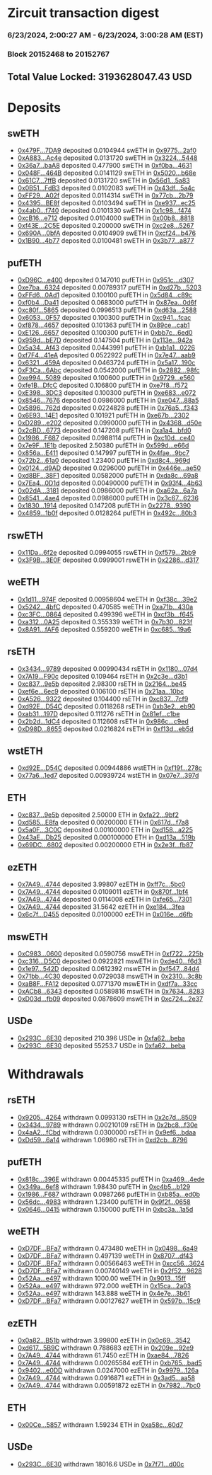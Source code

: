 # Zircuit transaction digest
### 6/23/2024, 2:00:27 AM - 6/23/2024, 3:00:28 AM (EST)
### Block 20152468 to 20152767

## Total Value Locked: 3193628047.43 USD

# Deposits
## swETH
- [0x479F...7DA9](https://etherscan.io/address/0x479Ff538b67883dc90458c00635092ba95937DA9) deposited 0.0104944 swETH in [0x9775...2af0](https://etherscan.io/tx/0x479Ff538b67883dc90458c00635092ba95937DA9)
- [0xA883...Ac4e](https://etherscan.io/address/0xA8838c5c18A2D49cfbb7ee8290634A4dc0cFAc4e) deposited 0.0131720 swETH in [0x3224...5448](https://etherscan.io/tx/0xA8838c5c18A2D49cfbb7ee8290634A4dc0cFAc4e)
- [0x36a7...baA8](https://etherscan.io/address/0x36a7226E0EaEdb56D262FF6743b71B8238efbaA8) deposited 0.477900 swETH in [0xf0ba...4631](https://etherscan.io/tx/0x36a7226E0EaEdb56D262FF6743b71B8238efbaA8)
- [0x048F...464B](https://etherscan.io/address/0x048Fe00dFDE47a333EeA5943e0bbdA5C9e18464B) deposited 0.0141129 swETH in [0x5020...b68e](https://etherscan.io/tx/0x048Fe00dFDE47a333EeA5943e0bbdA5C9e18464B)
- [0x61C7...7ffB](https://etherscan.io/address/0x61C7ba5C91153f78F34580c3a769289c85D17ffB) deposited 0.0131720 swETH in [0x56d1...5a83](https://etherscan.io/tx/0x61C7ba5C91153f78F34580c3a769289c85D17ffB)
- [0x0B51...FdB3](https://etherscan.io/address/0x0B51ACdc160204a9e5332Eb25390a2E33f6bFdB3) deposited 0.0102083 swETH in [0x43df...5a4c](https://etherscan.io/tx/0x0B51ACdc160204a9e5332Eb25390a2E33f6bFdB3)
- [0xFF29...A02f](https://etherscan.io/address/0xFF29E47606CB2a23eB6775615CBC2DDa6aC1A02f) deposited 0.0114314 swETH in [0x77cb...2b79](https://etherscan.io/tx/0xFF29E47606CB2a23eB6775615CBC2DDa6aC1A02f)
- [0x4395...BE8f](https://etherscan.io/address/0x439511B957F3fcED3A8B47eC36e857359256BE8f) deposited 0.0103494 swETH in [0xe937...ec25](https://etherscan.io/tx/0x439511B957F3fcED3A8B47eC36e857359256BE8f)
- [0x4ab0...f740](https://etherscan.io/address/0x4ab0011a58969903a63497856920Fe87229Df740) deposited 0.0101330 swETH in [0x1c98...f474](https://etherscan.io/tx/0x4ab0011a58969903a63497856920Fe87229Df740)
- [0xcB16...e712](https://etherscan.io/address/0xcB165064feC9c5e14D49d0A26420f8d1C735e712) deposited 0.0104000 swETH in [0x00b8...8818](https://etherscan.io/tx/0xcB165064feC9c5e14D49d0A26420f8d1C735e712)
- [0xf43E...2C5E](https://etherscan.io/address/0xf43Ee1f15eA5109c3b70b3f3043bBDC019aC2C5E) deposited 0.200000 swETH in [0xc2e8...5267](https://etherscan.io/tx/0xf43Ee1f15eA5109c3b70b3f3043bBDC019aC2C5E)
- [0x690A...0bfA](https://etherscan.io/address/0x690ACbF24C2Df01bA588730C613C1e4E13Ec0bfA) deposited 0.0104909 swETH in [0xcf24...b476](https://etherscan.io/tx/0x690ACbF24C2Df01bA588730C613C1e4E13Ec0bfA)
- [0x1B90...4b77](https://etherscan.io/address/0x1B907E83015CDd79300E2258DccC9F0782424b77) deposited 0.0100481 swETH in [0x3b77...a877](https://etherscan.io/tx/0x1B907E83015CDd79300E2258DccC9F0782424b77)
## pufETH
- [0xD96C...e400](https://etherscan.io/address/0xD96CEC307A124D215F0b993C8d3895c19E02e400) deposited 0.147010 pufETH in [0x951c...d307](https://etherscan.io/tx/0xD96CEC307A124D215F0b993C8d3895c19E02e400)
- [0xe7ba...6324](https://etherscan.io/address/0xe7ba1e0fc4F35687A06d6F9E91B04f8EE1f66324) deposited 0.00789317 pufETH in [0xd27b...5203](https://etherscan.io/tx/0xe7ba1e0fc4F35687A06d6F9E91B04f8EE1f66324)
- [0xFFd6...0Ad1](https://etherscan.io/address/0xFFd67Cd570543d95F6eFd68E6052862f37ca0Ad1) deposited 0.100100 pufETH in [0x5d84...c89c](https://etherscan.io/tx/0xFFd67Cd570543d95F6eFd68E6052862f37ca0Ad1)
- [0xf0b4...Da41](https://etherscan.io/address/0xf0b434745d28cb78ae0e100C9e879A420e5dDa41) deposited 0.0683000 pufETH in [0x87ea...0d6f](https://etherscan.io/tx/0xf0b434745d28cb78ae0e100C9e879A420e5dDa41)
- [0xc80f...5865](https://etherscan.io/address/0xc80f8fe495Fa59B2e0Df774d16871D1F88A25865) deposited 0.0996513 pufETH in [0xd63a...2588](https://etherscan.io/tx/0xc80f8fe495Fa59B2e0Df774d16871D1F88A25865)
- [0x6053...0F57](https://etherscan.io/address/0x60539AbBFBD834e8Fc19BF8c1E8912a90b090F57) deposited 0.100300 pufETH in [0xc941...fcac](https://etherscan.io/tx/0x60539AbBFBD834e8Fc19BF8c1E8912a90b090F57)
- [0xf878...4657](https://etherscan.io/address/0xf87809F81E30d59F7824066C19F74876f9254657) deposited 0.101363 pufETH in [0x89ce...cab1](https://etherscan.io/tx/0xf87809F81E30d59F7824066C19F74876f9254657)
- [0xE126...6657](https://etherscan.io/address/0xE126785954E0b03dc9a5211A645da82f28446657) deposited 0.100300 pufETH in [0xbb7c...6ed0](https://etherscan.io/tx/0xE126785954E0b03dc9a5211A645da82f28446657)
- [0x959d...bE7D](https://etherscan.io/address/0x959d8cDEeb69c38960F156FE787ac5491Ec6bE7D) deposited 0.147504 pufETH in [0x113e...942a](https://etherscan.io/tx/0x959d8cDEeb69c38960F156FE787ac5491Ec6bE7D)
- [0x5a34...Af43](https://etherscan.io/address/0x5a34642eA101f17a028cBb7E38EaEB4F78F3Af43) deposited 0.0443991 pufETH in [0xb1a1...0226](https://etherscan.io/tx/0x5a34642eA101f17a028cBb7E38EaEB4F78F3Af43)
- [0xf7F4...41eA](https://etherscan.io/address/0xf7F44b27c8a1046A43f07eAB13449C048F0541eA) deposited 0.0522922 pufETH in [0x7e47...aab9](https://etherscan.io/tx/0xf7F44b27c8a1046A43f07eAB13449C048F0541eA)
- [0x6321...459A](https://etherscan.io/address/0x632116ee82437C71379a3C4dCFC8880E3257459A) deposited 0.0463724 pufETH in [0x5a17...190c](https://etherscan.io/tx/0x632116ee82437C71379a3C4dCFC8880E3257459A)
- [0xF3Ca...6Abc](https://etherscan.io/address/0xF3Ca3fbF92536e994b0627dE5C1cc47C07d96Abc) deposited 0.0542000 pufETH in [0x2882...98fc](https://etherscan.io/tx/0xF3Ca3fbF92536e994b0627dE5C1cc47C07d96Abc)
- [0xe994...5089](https://etherscan.io/address/0xe994AbfC7A970438Ab1cbc7e0f5e1315fcd65089) deposited 0.100600 pufETH in [0x9729...e560](https://etherscan.io/tx/0xe994AbfC7A970438Ab1cbc7e0f5e1315fcd65089)
- [0xfe1B...DfcC](https://etherscan.io/address/0xfe1B122DA6fC3f31104E8301c0D0E4fef2C1DfcC) deposited 0.106800 pufETH in [0xe7f8...f572](https://etherscan.io/tx/0xfe1B122DA6fC3f31104E8301c0D0E4fef2C1DfcC)
- [0xE398...3DC3](https://etherscan.io/address/0xE39826A9475F3C7ce9e5db377a1568C20e4e3DC3) deposited 0.100300 pufETH in [0xe683...e072](https://etherscan.io/tx/0xE39826A9475F3C7ce9e5db377a1568C20e4e3DC3)
- [0x8546...7676](https://etherscan.io/address/0x854608f94137bb88e00aA1B968b4C42A6B1b7676) deposited 0.0986000 pufETH in [0xe047...88a5](https://etherscan.io/tx/0x854608f94137bb88e00aA1B968b4C42A6B1b7676)
- [0x5896...762d](https://etherscan.io/address/0x58966c63F1Bf099C508D05c02C7D59e05ccd762d) deposited 0.0224828 pufETH in [0x76a5...f343](https://etherscan.io/tx/0x58966c63F1Bf099C508D05c02C7D59e05ccd762d)
- [0x6E93...14E1](https://etherscan.io/address/0x6E9342b09C8e2ef0DF6760B432dc514c245314E1) deposited 0.101921 pufETH in [0xe67b...2302](https://etherscan.io/tx/0x6E9342b09C8e2ef0DF6760B432dc514c245314E1)
- [0xD289...e202](https://etherscan.io/address/0xD289f579411FFcC41E4ee52084ba7825e09Be202) deposited 0.0990000 pufETH in [0x4368...d50e](https://etherscan.io/tx/0xD289f579411FFcC41E4ee52084ba7825e09Be202)
- [0x2cBD...6773](https://etherscan.io/address/0x2cBD05261c6fd58494c614080E5BC76a8A696773) deposited 0.147208 pufETH in [0xa1a4...bfd0](https://etherscan.io/tx/0x2cBD05261c6fd58494c614080E5BC76a8A696773)
- [0x1986...F687](https://etherscan.io/address/0x1986E9Ab3c912E40321506b33FDEEf16F157F687) deposited 0.0988114 pufETH in [0xc10d...ce40](https://etherscan.io/tx/0x1986E9Ab3c912E40321506b33FDEEf16F157F687)
- [0x7e9F...1E1b](https://etherscan.io/address/0x7e9F2B5D400546f27d4E8898187816e84E791E1b) deposited 2.50380 pufETH in [0x599d...e66d](https://etherscan.io/tx/0x7e9F2B5D400546f27d4E8898187816e84E791E1b)
- [0x856a...E411](https://etherscan.io/address/0x856a5918484AAaf79458298D4D00541D5798E411) deposited 0.147997 pufETH in [0x4fae...9bc7](https://etherscan.io/tx/0x856a5918484AAaf79458298D4D00541D5798E411)
- [0x72b2...61a0](https://etherscan.io/address/0x72b28c8Ba938839091BF2158a6fCcb8a15D961a0) deposited 1.23400 pufETH in [0xd8c4...969d](https://etherscan.io/tx/0x72b28c8Ba938839091BF2158a6fCcb8a15D961a0)
- [0x0124...d9AD](https://etherscan.io/address/0x01249b8d4a47b742ad69C8541A4EB59ca93Bd9AD) deposited 0.0296000 pufETH in [0x446e...ae50](https://etherscan.io/tx/0x01249b8d4a47b742ad69C8541A4EB59ca93Bd9AD)
- [0xd8BF...38F1](https://etherscan.io/address/0xd8BF630c8686588CAeb6d7A661D4DF550C8c38F1) deposited 0.0582000 pufETH in [0xda8c...69a8](https://etherscan.io/tx/0xd8BF630c8686588CAeb6d7A661D4DF550C8c38F1)
- [0x7Ea4...0D1d](https://etherscan.io/address/0x7Ea4a48Be036e149EFB0c584aB636a2A35610D1d) deposited 0.00490000 pufETH in [0x93f4...4b63](https://etherscan.io/tx/0x7Ea4a48Be036e149EFB0c584aB636a2A35610D1d)
- [0x02dA...3181](https://etherscan.io/address/0x02dA6E3EBAF152877B2B42b3B7A5cBdf81223181) deposited 0.0986000 pufETH in [0xa62a...6a7a](https://etherscan.io/tx/0x02dA6E3EBAF152877B2B42b3B7A5cBdf81223181)
- [0x8541...4ae4](https://etherscan.io/address/0x854162Ef1FCfE3d58C903Cc0C0B66953e7fA4ae4) deposited 0.0986000 pufETH in [0x3c67...6236](https://etherscan.io/tx/0x854162Ef1FCfE3d58C903Cc0C0B66953e7fA4ae4)
- [0x1830...1914](https://etherscan.io/address/0x18300906edA298Aa8049847Bf13D79a771cd1914) deposited 0.147208 pufETH in [0x2278...9390](https://etherscan.io/tx/0x18300906edA298Aa8049847Bf13D79a771cd1914)
- [0x4859...1b0f](https://etherscan.io/address/0x4859671Eda199b703ed0F207494fd1b3Fe751b0f) deposited 0.0128264 pufETH in [0x492c...80b3](https://etherscan.io/tx/0x4859671Eda199b703ed0F207494fd1b3Fe751b0f)
## rswETH
- [0x11Da...6f2e](https://etherscan.io/address/0x11Dac2BDB201cd06c6bbB27e8dba6f13c1D26f2e) deposited 0.0994055 rswETH in [0xf579...2bb9](https://etherscan.io/tx/0x11Dac2BDB201cd06c6bbB27e8dba6f13c1D26f2e)
- [0x3F9B...3E0F](https://etherscan.io/address/0x3F9Be969D72186de0BAb4926b5cD5a1963243E0F) deposited 0.0999001 rswETH in [0x2286...d317](https://etherscan.io/tx/0x3F9Be969D72186de0BAb4926b5cD5a1963243E0F)
## weETH
- [0x1d11...974F](https://etherscan.io/address/0x1d118F0d480C54A94DAb4eAB85D3165D7df1974F) deposited 0.00958604 weETH in [0xf38c...39e2](https://etherscan.io/tx/0x1d118F0d480C54A94DAb4eAB85D3165D7df1974F)
- [0x5242...4bfC](https://etherscan.io/address/0x524231Ba006E45d8c224D7d9AA412EDDd59b4bfC) deposited 0.470585 weETH in [0xa71b...430a](https://etherscan.io/tx/0x524231Ba006E45d8c224D7d9AA412EDDd59b4bfC)
- [0xc3FC...0864](https://etherscan.io/address/0xc3FC3d5159cCceE2Ee0824bc99622104e0840864) deposited 0.499396 weETH in [0xcf3b...f645](https://etherscan.io/tx/0xc3FC3d5159cCceE2Ee0824bc99622104e0840864)
- [0xa312...0A25](https://etherscan.io/address/0xa3121Be38736ADCC8057Ad8caf24Ed43dF360A25) deposited 0.355339 weETH in [0x7b30...823f](https://etherscan.io/tx/0xa3121Be38736ADCC8057Ad8caf24Ed43dF360A25)
- [0x8A91...fAF6](https://etherscan.io/address/0x8A9117411a0BE96E2E62d3Cbe46302405f9CfAF6) deposited 0.559200 weETH in [0xc685...19a6](https://etherscan.io/tx/0x8A9117411a0BE96E2E62d3Cbe46302405f9CfAF6)
## rsETH
- [0x3434...9789](https://etherscan.io/address/0x34349c5569e7B846c3558961552D2202760A9789) deposited 0.00990434 rsETH in [0x1180...07d4](https://etherscan.io/tx/0x34349c5569e7B846c3558961552D2202760A9789)
- [0x7A19...F90c](https://etherscan.io/address/0x7A195Be6498971b927A49f7ae1Bb314f4d70F90c) deposited 0.109464 rsETH in [0x2c3e...d3b1](https://etherscan.io/tx/0x7A195Be6498971b927A49f7ae1Bb314f4d70F90c)
- [0xc837...9e5b](https://etherscan.io/address/0xc837bCDaF453cc01b495aB84147eFA6bA06D9e5b) deposited 2.98300 rsETH in [0x2164...be45](https://etherscan.io/tx/0xc837bCDaF453cc01b495aB84147eFA6bA06D9e5b)
- [0xef6e...6ec9](https://etherscan.io/address/0xef6ecfAD81399B48ba00D138Ff67846957D96ec9) deposited 0.106100 rsETH in [0x21aa...10bc](https://etherscan.io/tx/0xef6ecfAD81399B48ba00D138Ff67846957D96ec9)
- [0xA526...9322](https://etherscan.io/address/0xA5263Cc2C44bB0de2e97E19E65c5f49451129322) deposited 0.104400 rsETH in [0xc837...7cf9](https://etherscan.io/tx/0xA5263Cc2C44bB0de2e97E19E65c5f49451129322)
- [0xd92E...D54C](https://etherscan.io/address/0xd92EA94b493824b63991fF5C4fFb8063bD04D54C) deposited 0.0118268 rsETH in [0xb3e2...eb90](https://etherscan.io/tx/0xd92EA94b493824b63991fF5C4fFb8063bD04D54C)
- [0xab31...197D](https://etherscan.io/address/0xab319396b1483EC66fdFF56B5B3152C59BF1197D) deposited 0.111276 rsETH in [0x81ef...c1be](https://etherscan.io/tx/0xab319396b1483EC66fdFF56B5B3152C59BF1197D)
- [0x2b2d...1dC4](https://etherscan.io/address/0x2b2d21Ac0B60c70cFe3a7831F590DC6075b81dC4) deposited 0.112608 rsETH in [0x986c...c9ed](https://etherscan.io/tx/0x2b2d21Ac0B60c70cFe3a7831F590DC6075b81dC4)
- [0xD98D...8655](https://etherscan.io/address/0xD98D7dd85a1c6381cE5A1C334A24C17141fD8655) deposited 0.0216824 rsETH in [0xf13d...eb5d](https://etherscan.io/tx/0xD98D7dd85a1c6381cE5A1C334A24C17141fD8655)
## wstETH
- [0xd92E...D54C](https://etherscan.io/address/0xd92EA94b493824b63991fF5C4fFb8063bD04D54C) deposited 0.00944886 wstETH in [0xf19f...278c](https://etherscan.io/tx/0xd92EA94b493824b63991fF5C4fFb8063bD04D54C)
- [0x77a6...1ed7](https://etherscan.io/address/0x77a6CfFd2bB45E971AA60b4b25C3Cd957AAB1ed7) deposited 0.00939724 wstETH in [0x07e7...397d](https://etherscan.io/tx/0x77a6CfFd2bB45E971AA60b4b25C3Cd957AAB1ed7)
## ETH
- [0xc837...9e5b](https://etherscan.io/address/0xc837bCDaF453cc01b495aB84147eFA6bA06D9e5b) deposited 2.50000 ETH in [0xfa22...9bf2](https://etherscan.io/tx/0xc837bCDaF453cc01b495aB84147eFA6bA06D9e5b)
- [0xd585...E8fa](https://etherscan.io/address/0xd5852Cd6D930de8bca03EeC63E90D6c3c9ffE8fa) deposited 0.00200000 ETH in [0x617d...f7a8](https://etherscan.io/tx/0xd5852Cd6D930de8bca03EeC63E90D6c3c9ffE8fa)
- [0x5a0F...3C0C](https://etherscan.io/address/0x5a0F01c4e5be0283552550c6ebD961E1CBE03C0C) deposited 0.00100000 ETH in [0xd158...a225](https://etherscan.io/tx/0x5a0F01c4e5be0283552550c6ebD961E1CBE03C0C)
- [0x43aE...Db25](https://etherscan.io/address/0x43aE9259bcDcd01097B2Be35717f76dFeE62Db25) deposited 0.000100000 ETH in [0xd13a...519b](https://etherscan.io/tx/0x43aE9259bcDcd01097B2Be35717f76dFeE62Db25)
- [0x69DC...6802](https://etherscan.io/address/0x69DC539cBe2D11FB26d0dF243fB46dF1D81C6802) deposited 0.00200000 ETH in [0x2e3f...fb87](https://etherscan.io/tx/0x69DC539cBe2D11FB26d0dF243fB46dF1D81C6802)
## ezETH
- [0x7A49...4744](https://etherscan.io/address/0x7A493Be5c2ce014cD049Bf178a1ac0Db1B434744) deposited 3.99807 ezETH in [0xff7c...5bc0](https://etherscan.io/tx/0x7A493Be5c2ce014cD049Bf178a1ac0Db1B434744)
- [0x7A49...4744](https://etherscan.io/address/0x7A493Be5c2ce014cD049Bf178a1ac0Db1B434744) deposited 0.0109011 ezETH in [0x870f...1bf4](https://etherscan.io/tx/0x7A493Be5c2ce014cD049Bf178a1ac0Db1B434744)
- [0x7A49...4744](https://etherscan.io/address/0x7A493Be5c2ce014cD049Bf178a1ac0Db1B434744) deposited 0.0114008 ezETH in [0xfe65...7301](https://etherscan.io/tx/0x7A493Be5c2ce014cD049Bf178a1ac0Db1B434744)
- [0x7A49...4744](https://etherscan.io/address/0x7A493Be5c2ce014cD049Bf178a1ac0Db1B434744) deposited 31.5642 ezETH in [0xe184...3fea](https://etherscan.io/tx/0x7A493Be5c2ce014cD049Bf178a1ac0Db1B434744)
- [0x6c7f...D455](https://etherscan.io/address/0x6c7fA423bF314f0ac9FE74afD50E82a5d41FD455) deposited 0.0100000 ezETH in [0x016e...d6fb](https://etherscan.io/tx/0x6c7fA423bF314f0ac9FE74afD50E82a5d41FD455)
## mswETH
- [0xC983...0600](https://etherscan.io/address/0xC98372493833396D0Cff68D2E7Ee40c0F68d0600) deposited 0.0590756 mswETH in [0xf722...225b](https://etherscan.io/tx/0xC98372493833396D0Cff68D2E7Ee40c0F68d0600)
- [0xc316...D5C0](https://etherscan.io/address/0xc316a28dBf5635a33613dD304e86DF6f0CacD5C0) deposited 0.0922821 mswETH in [0xde40...f6d3](https://etherscan.io/tx/0xc316a28dBf5635a33613dD304e86DF6f0CacD5C0)
- [0x1e97...542D](https://etherscan.io/address/0x1e971a67D4FCFE752F4Aa732a0c271ef6098542D) deposited 0.0612392 mswETH in [0xf547...84d4](https://etherscan.io/tx/0x1e971a67D4FCFE752F4Aa732a0c271ef6098542D)
- [0x71bb...4C30](https://etherscan.io/address/0x71bb9BC82E2AD13f4C3107A33C633f04A0d24C30) deposited 0.0729038 mswETH in [0x2310...3c8b](https://etherscan.io/tx/0x71bb9BC82E2AD13f4C3107A33C633f04A0d24C30)
- [0xaB8F...FA12](https://etherscan.io/address/0xaB8Fb0C8a35A15EF7F6A0F40556a6b60dcE7FA12) deposited 0.0771370 mswETH in [0xdf7a...33cc](https://etherscan.io/tx/0xaB8Fb0C8a35A15EF7F6A0F40556a6b60dcE7FA12)
- [0xACb8...6343](https://etherscan.io/address/0xACb8307177C31bb1F0A1fBB53fb43067f1B16343) deposited 0.0589816 mswETH in [0x7634...8283](https://etherscan.io/tx/0xACb8307177C31bb1F0A1fBB53fb43067f1B16343)
- [0xD03d...fb09](https://etherscan.io/address/0xD03d73100BEC89D4f51d1107123b1CA36c2ffb09) deposited 0.0878609 mswETH in [0xc724...2e37](https://etherscan.io/tx/0xD03d73100BEC89D4f51d1107123b1CA36c2ffb09)
## USDe
- [0x293C...6E30](https://etherscan.io/address/0x293C6937D8D82e05B01335F7B33FBA0c8e256E30) deposited 210.396 USDe in [0xfa62...beba](https://etherscan.io/tx/0x293C6937D8D82e05B01335F7B33FBA0c8e256E30)
- [0x293C...6E30](https://etherscan.io/address/0x293C6937D8D82e05B01335F7B33FBA0c8e256E30) deposited 55253.7 USDe in [0xfa62...beba](https://etherscan.io/tx/0x293C6937D8D82e05B01335F7B33FBA0c8e256E30)
# Withdrawals
## rsETH
- [0x9205...4264](https://etherscan.io/address/0x92054AD5051C5b944Bfca7600bfdeCC6a5504264) withdrawn 0.0993130 rsETH in [0x2c7d...8509](https://etherscan.io/tx/0x92054AD5051C5b944Bfca7600bfdeCC6a5504264)
- [0x3434...9789](https://etherscan.io/address/0x34349c5569e7B846c3558961552D2202760A9789) withdrawn 0.00210109 rsETH in [0x2bc8...f30e](https://etherscan.io/tx/0x34349c5569e7B846c3558961552D2202760A9789)
- [0x4aA2...fCbd](https://etherscan.io/address/0x4aA2d92270eF37c92B5203Ebd421FD39288DfCbd) withdrawn 0.0300000 rsETH in [0x9ef6...bdaa](https://etherscan.io/tx/0x4aA2d92270eF37c92B5203Ebd421FD39288DfCbd)
- [0xDd59...6a14](https://etherscan.io/address/0xDd594463a4A809eb8bDb0f15b060AA38573f6a14) withdrawn 1.06980 rsETH in [0xd2cb...8796](https://etherscan.io/tx/0xDd594463a4A809eb8bDb0f15b060AA38573f6a14)
## pufETH
- [0x818c...396E](https://etherscan.io/address/0x818c5f93D3A252e6eC675143F4A9856884B2396E) withdrawn 0.00445335 pufETH in [0xa469...4ede](https://etherscan.io/tx/0x818c5f93D3A252e6eC675143F4A9856884B2396E)
- [0x349a...6ef8](https://etherscan.io/address/0x349a9d6b89772B911e3D75492b8321555e076ef8) withdrawn 1.98430 pufETH in [0xc4b5...b129](https://etherscan.io/tx/0x349a9d6b89772B911e3D75492b8321555e076ef8)
- [0x1986...F687](https://etherscan.io/address/0x1986E9Ab3c912E40321506b33FDEEf16F157F687) withdrawn 0.0987266 pufETH in [0xb85a...ed0b](https://etherscan.io/tx/0x1986E9Ab3c912E40321506b33FDEEf16F157F687)
- [0x56dc...4983](https://etherscan.io/address/0x56dc4B3D22910F4B494FC36267cCE6abBe834983) withdrawn 1.23400 pufETH in [0x9f2f...0658](https://etherscan.io/tx/0x56dc4B3D22910F4B494FC36267cCE6abBe834983)
- [0x0646...0415](https://etherscan.io/address/0x0646D418dfA9bA6F9044462a1141Be8A7b1f0415) withdrawn 0.150000 pufETH in [0xbc3a...1a5d](https://etherscan.io/tx/0x0646D418dfA9bA6F9044462a1141Be8A7b1f0415)
## weETH
- [0xD7DF...BFa7](https://etherscan.io/address/0xD7DF7E085214743530afF339aFC420c7c720BFa7) withdrawn 0.473480 weETH in [0x0498...6a49](https://etherscan.io/tx/0xD7DF7E085214743530afF339aFC420c7c720BFa7)
- [0xD7DF...BFa7](https://etherscan.io/address/0xD7DF7E085214743530afF339aFC420c7c720BFa7) withdrawn 0.497139 weETH in [0x8707...df43](https://etherscan.io/tx/0xD7DF7E085214743530afF339aFC420c7c720BFa7)
- [0xD7DF...BFa7](https://etherscan.io/address/0xD7DF7E085214743530afF339aFC420c7c720BFa7) withdrawn 0.00566463 weETH in [0xcc56...3624](https://etherscan.io/tx/0xD7DF7E085214743530afF339aFC420c7c720BFa7)
- [0xD7DF...BFa7](https://etherscan.io/address/0xD7DF7E085214743530afF339aFC420c7c720BFa7) withdrawn 0.00740149 weETH in [0x2f52...9628](https://etherscan.io/tx/0xD7DF7E085214743530afF339aFC420c7c720BFa7)
- [0x52Aa...e497](https://etherscan.io/address/0x52Aa899454998Be5b000Ad077a46Bbe360F4e497) withdrawn 1000.00 weETH in [0x9013...15ff](https://etherscan.io/tx/0x52Aa899454998Be5b000Ad077a46Bbe360F4e497)
- [0x52Aa...e497](https://etherscan.io/address/0x52Aa899454998Be5b000Ad077a46Bbe360F4e497) withdrawn 972.000 weETH in [0x15ca...2a03](https://etherscan.io/tx/0x52Aa899454998Be5b000Ad077a46Bbe360F4e497)
- [0x52Aa...e497](https://etherscan.io/address/0x52Aa899454998Be5b000Ad077a46Bbe360F4e497) withdrawn 143.888 weETH in [0x4e7e...3b61](https://etherscan.io/tx/0x52Aa899454998Be5b000Ad077a46Bbe360F4e497)
- [0xD7DF...BFa7](https://etherscan.io/address/0xD7DF7E085214743530afF339aFC420c7c720BFa7) withdrawn 0.00127627 weETH in [0x597b...15c9](https://etherscan.io/tx/0xD7DF7E085214743530afF339aFC420c7c720BFa7)
## ezETH
- [0x0a82...B51b](https://etherscan.io/address/0x0a82Fc89B716336DF397A44184A2f27BF178B51b) withdrawn 3.99800 ezETH in [0x0c69...3542](https://etherscan.io/tx/0x0a82Fc89B716336DF397A44184A2f27BF178B51b)
- [0xd617...5B9C](https://etherscan.io/address/0xd61773C5c909F8556457793C2cC2095b69D05B9C) withdrawn 0.788683 ezETH in [0x209e...92e9](https://etherscan.io/tx/0xd61773C5c909F8556457793C2cC2095b69D05B9C)
- [0x7A49...4744](https://etherscan.io/address/0x7A493Be5c2ce014cD049Bf178a1ac0Db1B434744) withdrawn 61.7450 ezETH in [0xae84...7826](https://etherscan.io/tx/0x7A493Be5c2ce014cD049Bf178a1ac0Db1B434744)
- [0x7A49...4744](https://etherscan.io/address/0x7A493Be5c2ce014cD049Bf178a1ac0Db1B434744) withdrawn 0.00265584 ezETH in [0xb765...bad5](https://etherscan.io/tx/0x7A493Be5c2ce014cD049Bf178a1ac0Db1B434744)
- [0x9402...e0DD](https://etherscan.io/address/0x940214134c5e8d81DBD5E9015908c697dAB5e0DD) withdrawn 0.0247000 ezETH in [0x9979...126a](https://etherscan.io/tx/0x940214134c5e8d81DBD5E9015908c697dAB5e0DD)
- [0x7A49...4744](https://etherscan.io/address/0x7A493Be5c2ce014cD049Bf178a1ac0Db1B434744) withdrawn 0.0916871 ezETH in [0x3ad5...aa58](https://etherscan.io/tx/0x7A493Be5c2ce014cD049Bf178a1ac0Db1B434744)
- [0x7A49...4744](https://etherscan.io/address/0x7A493Be5c2ce014cD049Bf178a1ac0Db1B434744) withdrawn 0.00591872 ezETH in [0x7982...7bc0](https://etherscan.io/tx/0x7A493Be5c2ce014cD049Bf178a1ac0Db1B434744)
## ETH
- [0x00Ce...5857](https://etherscan.io/address/0x00Ce383730e9625e008110382725b80d894D5857) withdrawn 1.59234 ETH in [0xa58c...60d7](https://etherscan.io/tx/0x00Ce383730e9625e008110382725b80d894D5857)
## USDe
- [0x293C...6E30](https://etherscan.io/address/0x293C6937D8D82e05B01335F7B33FBA0c8e256E30) withdrawn 18016.6 USDe in [0x7f71...d00c](https://etherscan.io/tx/0x293C6937D8D82e05B01335F7B33FBA0c8e256E30)
